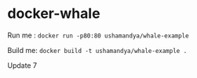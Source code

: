 # docker-whale

Run me : `docker run -p80:80 ushamandya/whale-example`

Build me: `docker build -t ushamandya/whale-example .`

Update 7
